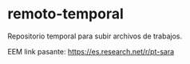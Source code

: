 # remoto-temporal
Repositorio temporal para subir archivos de trabajos.

EEM link pasante:
https://es.research.net/r/pt-sara
